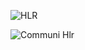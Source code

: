 ![HLR](https://user-images.githubusercontent.com/78849093/107906011-21deb680-6f76-11eb-85ce-7666ed596cfa.jpeg)

![Communi Hlr](https://user-images.githubusercontent.com/78848745/107907000-8c90f180-6f78-11eb-91fa-9896c74d767f.png)
